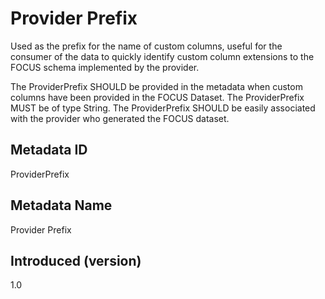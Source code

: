 # Provider Prefix

Used as the prefix for the name of custom columns, useful for the consumer of the data to quickly identify custom column extensions to the FOCUS schema implemented by the provider.

The ProviderPrefix SHOULD be provided in the metadata when custom columns have been provided in the FOCUS Dataset. The ProviderPrefix MUST be of type String. The ProviderPrefix SHOULD be easily associated with the provider who generated the FOCUS dataset.

## Metadata ID

ProviderPrefix

## Metadata Name

Provider Prefix

## Introduced (version)

1.0
